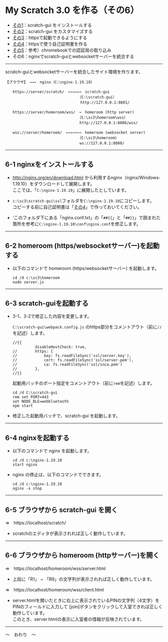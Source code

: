 # My Scratch 3.0 を作る（その6）

- [その1](./my-sc3_1.md)：scratch-gui をインストールする
- [その2](./my-sc3_2.md)：scratch-gui をカスタマイズする
- [その3](./my-sc3_3.md)：httpsで起動できるようにする
- [その4](./my-sc3_4.md)：httpsで使う自己証明書を作る
- [その5](./my-sc3_5.md)：参考）chromebookでの認証局の取り込み
- その6：nginxでscratch-guiとwebsocketサーバーを統合する

<hr>

scratch-guiとwebsocketサーバーを統合したサイト環境を作ります。

```
【ブラウザ】　→→→　nginx（C:\nginx-1.19.10）

　　https://server/scratch/　→→→→→→　scratch-gui
　　　　　　　　　　　　　　　　　　　　（C:\scratch-gui）
　　　　　　　　　　　　　　　　　　  　http://127.0.0.1:8601/

　　https://server/homeroom/wss/　→　homeroom (http server)
　　　　　　　　　　　　　　　　　　　　（C:\sc3\homeroom\wss）
　　　　　　　　　　　　　　　　　　　　http://127.0.0.1:8080/wss/

　　wss://server/homeroom/　→→→→→→→　homeroom (websocket server)
　　　　　　　　　　　　　　　　　　　　（C:\sc3\homeroom）
　　　　　　　　　　　　　　　　　　　　ws://127.0.0.1:8080/
```

<hr>

## 6-1 nginxをインストールする

- http://nginx.org/en/download.html から利用するnginx（nginx/Windows-1.19.10）をダウンロードして展開します。<br>
ここでは、「`C:\nginx-1.19.10`」に展開したとしています。

- `c:\sc3\scratch-gui\ssl`フォルダを`C:\nginx-1.19.10`にコピーします。<br>
コピーする前に自己証明書は「[その4](./my-sc3_4.md)」で作っておいてください。　 

- ‘このフォルダ下にある「nginx.conf.txt」の「`##{{`」と「`##}}`」で囲まれた箇所を参考に`C:\nginx-1.19.10\conf\nginx.conf`を修正します。

<hr>

## 6-2 homeroom (https/websocketサーバー)を起動する

- 以下のコマンドで homeroom (https/websocketサーバー) を起動します。

    ```
    cd /d c:\sc3\homeroom
    node server.js
    ```

<hr>

## 6-3 scratch-guiを起動する

- 3-1、3-2で修正した内容を変更します。

    `C:\scratch-gui\webpack.config.js` のhttps部分をコメントアウト（前に`//`を記述）します。

    ```
    //{{
              disableHostCheck: true,
    //        https: {
    //            key: fs.readFileSync('ssl/server.key'),
    //            cert: fs.readFileSync('ssl/server.pem'),
    //            ca: fs.readFileSync('ssl/inca.pem')
    //        },
    //}}
    ```

    起動用バッチのポート指定をコメントアウト（前に`rem`を記述）します。

    ```
    cd /d C:\scratch-gui
    rem set PORT=443
    set NODE_BLE=webbluetooth
    npm start
    ```

- 修正した起動用バッチで、scratch-gui を起動します。

<hr>

## 6-4 nginxを起動する

- 以下のコマンドで nginx を起動します。

    ```
    cd /d c:\nginx-1.19.10
    start nginx
    ```

- nginx の停止は、以下のコマンドでできます。

    ```
    cd /d c:\nginx-1.19.10
    nginx -s stop
    ```

<hr>

## 6-5 ブラウザから scratch-gui を開く

⇒　https://localhost/scratch/

- scratchのエディタが表示されれば正しく動作しています。

<hr>

## 6-6 ブラウザから homeroom (httpサーバー)を開く

⇒　https://localhost/homeroom/wss/server.html

- 上段に「R1」 ~ 「R9」の文字列が表示されれば正しく動作しています。


⇒　https://localhost/homeroom/wss/client.html

- server.htmlを開いたときに右上に表示されているPINの文字列（4文字）をPINのフィールドに入力して \[join\]ボタンをクリックして入室できれば正しく動作しています。<br>
このとき、server.htmlの表示に入室者の情報が反映されています。

<hr>

～　おわり　～